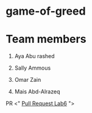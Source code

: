 
# game-of-greed

# Team members 

1.  Aya Abu rashed

2. Sally Ammous

3. Omar Zain 

4. Mais Abd-Alrazeq

PR <"  [Pull Request Lab6](https://github.com/AyaAbuRashed/game-of-greed/pull/1) ">
